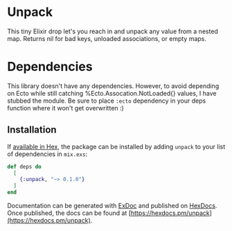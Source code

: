 # Unpack

This tiny Elixir drop let's you reach in and unpack any value from a nested map. Returns nil for bad keys, unloaded associations, or empty maps.

# Dependencies

This library doesn't have any dependencies. However, to avoid depending on Ecto while still catching %Ecto.Assocation.NotLoaded{} values, I have stubbed the module. Be sure to place `:ecto` dependency in your deps function where it won't get overwritten :)

## Installation

If [available in Hex](https://hex.pm/docs/publish), the package can be installed
by adding `unpack` to your list of dependencies in `mix.exs`:

```elixir
def deps do
  [
    {:unpack, "~> 0.1.0"}
  ]
end
```

Documentation can be generated with [ExDoc](https://github.com/elixir-lang/ex_doc)
and published on [HexDocs](https://hexdocs.pm). Once published, the docs can
be found at [https://hexdocs.pm/unpack](https://hexdocs.pm/unpack).

